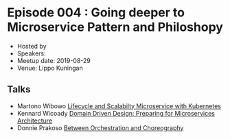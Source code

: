 # Episode 004 : Going deeper to Microservice Pattern and Philoshopy

- Hosted by
- Speakers: 
- Meetup date: 2019-08-29
- Venue: Lippo Kuningan

## Talks

- Martono Wibowo [Lifecycle and Scalabilty Microservice with Kubernetes]()
- Kennard Wicoady [Domain Driven Design: Preparing for Microservices Architecture]()
- Donnie Prakoso [Between Orchestration and Choreography]()